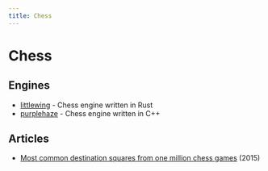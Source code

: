 ```yaml
---
title: Chess
---
```


# Chess

## Engines

- [littlewing](/software/littlewing.html) - Chess engine written in Rust
- [purplehaze](/software/purplehaze.html) - Chess engine written in C++

## Articles

- [Most common destination squares from one million chess games](/news/2017/10/26/most-common-destination-squares-from-one-million-chess-games/) (2015)
